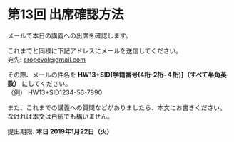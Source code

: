 # 第13回 出席確認方法

メールで本日の講義への出席を確認します。

これまでと同様に下記アドレスにメールを送信してください。  
宛先: cropevol@gmail.com

その際、メールの件名を __HW13+SID[学籍番号(4桁-2桁-４桁)]（すべて半角英数）__ にしてください。  
（例） HW13+SID1234-56-7890

また、これまでの講義への質問などがありましたら、本文にお書きください。  
なければ本文は白紙でも構いません。

提出期限: __本日 2019年1月22日（火）__
